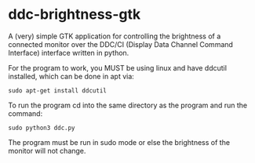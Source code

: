 # ddc-brightness-gtk
A (very) simple GTK application for controlling the brightness of a connected monitor over the DDC/CI (Display Data Channel Command Interface) interface written in python.

For the program to work, you MUST be using linux and have ddcutil installed, which can be done in apt via:

`sudo apt-get install ddcutil`

To run the program cd into the same directory as the program and run the command:

`sudo python3 ddc.py`

The program must be run in sudo mode or else the brightness of the monitor will not change.
